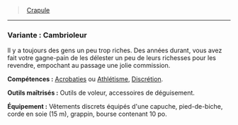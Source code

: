 ﻿> [Crapule](hd_background_crapule.md)

---

### Variante : Cambrioleur

Il y a toujours des gens un peu trop riches. Des années durant, vous avez fait votre gagne-pain de les délester un peu de leurs richesses pour les revendre, empochant au passage une jolie commission.

**Compétences :** [Acrobaties](hd_abilities_dexterity_acrobaties.md) ou [Athlétisme](hd_abilities_strength_athletisme.md), [Discrétion](hd_abilities_dexterity_discretion.md).

**Outils maîtrisés :** Outils de voleur, accessoires de déguisement.

**Équipement :** Vêtements discrets équipés d'une capuche, pied-de-biche, corde en soie (15 m), grappin, bourse contenant 10 po.


